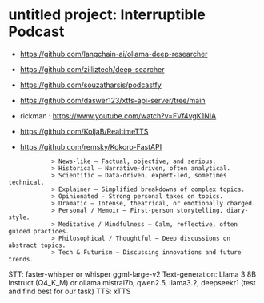 # untitled project: Interruptible Podcast


   - https://github.com/langchain-ai/ollama-deep-researcher
   - https://github.com/zilliztech/deep-searcher
   - https://github.com/souzatharsis/podcastfy


  - https://github.com/daswer123/xtts-api-server/tree/main 
  - rickman : https://www.youtube.com/watch?v=FVf4vgK1NIA

  - https://github.com/KoljaB/RealtimeTTS
  - https://github.com/remsky/Kokoro-FastAPI





```
            > News-like – Factual, objective, and serious.
            > Historical – Narrative-driven, often analytical.
            > Scientific – Data-driven, expert-led, sometimes technical.
            > Explainer – Simplified breakdowns of complex topics.
            > Opinionated - Strong personal takes on topics.
            > Dramatic – Intense, theatrical, or emotionally charged.
            > Personal / Memoir – First-person storytelling, diary-style.
            > Meditative / Mindfulness – Calm, reflective, often guided practices.
            > Philosophical / Thoughtful – Deep discussions on abstract topics.
            > Tech & Futurism – Discussing innovations and future trends.
```



STT: faster-whisper or whisper ggml-large-v2
Text-generation: Llama 3 8B Instruct (Q4_K_M) or ollama mistral7b, qwen2.5, llama3.2, deepseekr1 (test and find best for our task)
TTS: xTTS 